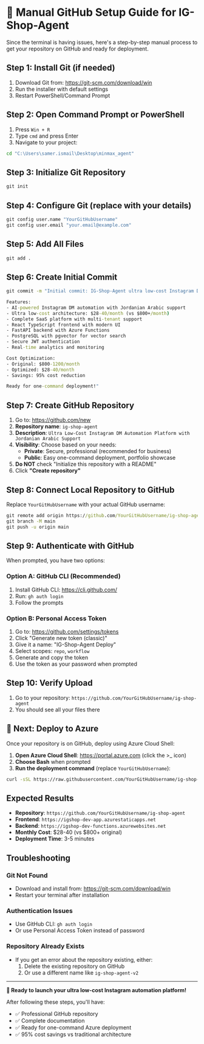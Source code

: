 # 🚀 Manual GitHub Setup Guide for IG-Shop-Agent

Since the terminal is having issues, here's a step-by-step manual process to get your repository on GitHub and ready for deployment.

## Step 1: Install Git (if needed)
1. Download Git from: https://git-scm.com/download/win
2. Run the installer with default settings
3. Restart PowerShell/Command Prompt

## Step 2: Open Command Prompt or PowerShell
1. Press `Win + R`
2. Type `cmd` and press Enter
3. Navigate to your project:
```cmd
cd "C:\Users\samer.ismail\Desktop\minmax_agent"
```

## Step 3: Initialize Git Repository
```cmd
git init
```

## Step 4: Configure Git (replace with your details)
```cmd
git config user.name "YourGitHubUsername"
git config user.email "your.email@example.com"
```

## Step 5: Add All Files
```cmd
git add .
```

## Step 6: Create Initial Commit
```cmd
git commit -m "Initial commit: IG-Shop-Agent ultra low-cost Instagram DM automation platform

Features:
- AI-powered Instagram DM automation with Jordanian Arabic support
- Ultra low-cost architecture: $28-40/month (vs $800+/month)
- Complete SaaS platform with multi-tenant support
- React TypeScript frontend with modern UI
- FastAPI backend with Azure Functions
- PostgreSQL with pgvector for vector search
- Secure JWT authentication
- Real-time analytics and monitoring

Cost Optimization:
- Original: $800-1200/month
- Optimized: $28-40/month
- Savings: 95% cost reduction

Ready for one-command deployment!"
```

## Step 7: Create GitHub Repository
1. Go to: https://github.com/new
2. **Repository name**: `ig-shop-agent`
3. **Description**: `Ultra Low-Cost Instagram DM Automation Platform with Jordanian Arabic Support`
4. **Visibility**: Choose based on your needs:
   - **Private**: Secure, professional (recommended for business)
   - **Public**: Easy one-command deployment, portfolio showcase
5. **Do NOT** check "Initialize this repository with a README"
6. Click **"Create repository"**

## Step 8: Connect Local Repository to GitHub
Replace `YourGitHubUsername` with your actual GitHub username:
```cmd
git remote add origin https://github.com/YourGitHubUsername/ig-shop-agent.git
git branch -M main
git push -u origin main
```

## Step 9: Authenticate with GitHub
When prompted, you have two options:

### Option A: GitHub CLI (Recommended)
1. Install GitHub CLI: https://cli.github.com/
2. Run: `gh auth login`
3. Follow the prompts

### Option B: Personal Access Token
1. Go to: https://github.com/settings/tokens
2. Click "Generate new token (classic)"
3. Give it a name: "IG-Shop-Agent Deploy"
4. Select scopes: `repo`, `workflow`
5. Generate and copy the token
6. Use the token as your password when prompted

## Step 10: Verify Upload
1. Go to your repository: `https://github.com/YourGitHubUsername/ig-shop-agent`
2. You should see all your files there

## 🎉 Next: Deploy to Azure

Once your repository is on GitHub, deploy using Azure Cloud Shell:

1. **Open Azure Cloud Shell**: https://portal.azure.com (click the >_ icon)
2. **Choose Bash** when prompted
3. **Run the deployment command** (replace `YourGitHubUsername`):

```bash
curl -sSL https://raw.githubusercontent.com/YourGitHubUsername/ig-shop-agent/main/deploy-minimal.sh | bash -s -- dev
```

## Expected Results
- **Repository**: `https://github.com/YourGitHubUsername/ig-shop-agent`
- **Frontend**: `https://igshop-dev-app.azurestaticapps.net`
- **Backend**: `https://igshop-dev-functions.azurewebsites.net`
- **Monthly Cost**: $28-40 (vs $800+ original)
- **Deployment Time**: 3-5 minutes

## Troubleshooting

### Git Not Found
- Download and install from: https://git-scm.com/download/win
- Restart your terminal after installation

### Authentication Issues
- Use GitHub CLI: `gh auth login`
- Or use Personal Access Token instead of password

### Repository Already Exists
- If you get an error about the repository existing, either:
  1. Delete the existing repository on GitHub
  2. Or use a different name like `ig-shop-agent-v2`

---

**🚀 Ready to launch your ultra low-cost Instagram automation platform!**

After following these steps, you'll have:
- ✅ Professional GitHub repository
- ✅ Complete documentation
- ✅ Ready for one-command Azure deployment
- ✅ 95% cost savings vs traditional architecture 